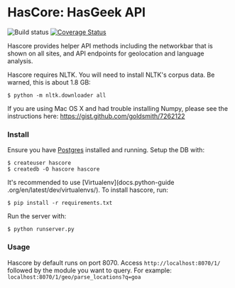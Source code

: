 HasCore: HasGeek API
====================

![Build status](https://secure.travis-ci.org/hasgeek/hascore.png)
[![Coverage Status](https://coveralls.io/repos/hasgeek/hascore/badge.png?branch=master)](https://coveralls.io/r/hasgeek/hascore?branch=master)

Hascore provides helper API methods including the networkbar that is shown
on all sites, and API endpoints for geolocation and language analysis.

Hascore requires NLTK. You will need to install NLTK's corpus data.
Be warned, this is about 1.8 GB:

    $ python -m nltk.downloader all

If you are using Mac OS X and had trouble installing Numpy, please see the
instructions here: https://gist.github.com/goldsmith/7262122

### Install

Ensure you have [Postgres]() installed and running. Setup the DB with:

    $ createuser hascore
    $ createdb -O hascore hascore

It's recommended to use [Virtualenv](docs.python-guide
.org/en/latest/dev/virtualenvs/). To install hascore, run:

    $ pip install -r requirements.txt

Run the server with:

    $ python runserver.py

### Usage

Hascore by default runs on port 8070. Access `http://localhost:8070/1/` followed
by the module you want to query. For example:
`localhost:8070/1/geo/parse_locations?q=goa`